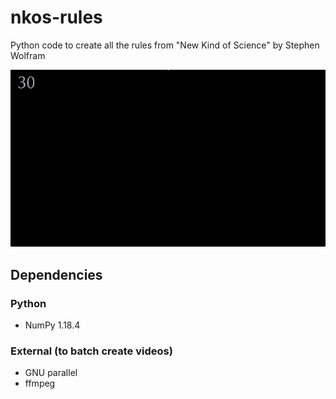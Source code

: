 # nkos-rules
Python code to create all the rules from "New Kind of Science" by Stephen Wolfram

![Example](example.gif)

## Dependencies

### Python

* NumPy 1.18.4

### External (to batch create videos)

* GNU parallel
* ffmpeg



